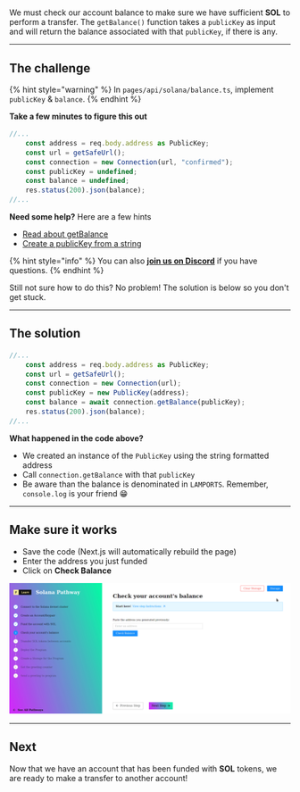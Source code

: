 # 

We must check our account balance to make sure we have sufficient **SOL** to perform a transfer. The `getBalance()` function takes a `publicKey` as input and will return the balance associated with that `publicKey`, if there is any.

----------------------------------

## The challenge

{% hint style="warning" %}
In `pages/api/solana/balance.ts`, implement `publicKey` & `balance`.
{% endhint %}

**Take a few minutes to figure this out**

```typescript
//...
    const address = req.body.address as PublicKey;
    const url = getSafeUrl();
    const connection = new Connection(url, "confirmed");
    const publicKey = undefined;
    const balance = undefined;
    res.status(200).json(balance);
//...
```

**Need some help?** Here are a few hints
* [Read about getBalance](https://solana-labs.github.io/solana-web3.js/classes/Connection.html#getbalance)
* [Create a publicKey from a string](https://solana-labs.github.io/solana-web3.js/classes/PublicKey.html#constructor)  

{% hint style="info" %}
You can also [**join us on Discord**](https://discord.gg/fszyM7K) if you have questions.
{% endhint %}

Still not sure how to do this? No problem! The solution is below so you don't get stuck.

----------------------------------

## The solution

```typescript
//...
    const address = req.body.address as PublicKey;
    const url = getSafeUrl();
    const connection = new Connection(url);
    const publicKey = new PublicKey(address);
    const balance = await connection.getBalance(publicKey);
    res.status(200).json(balance);
//...
```

**What happened in the code above?**

* We created an instance of the `PublicKey` using the string formatted address
* Call `connection.getBalance` with that `publicKey`
* Be aware than the balance is denominated in `LAMPORTS`. Remember, `console.log` is your friend 😁  

----------------------------------

## Make sure it works

* Save the code (Next.js will automatically rebuild the page)
* Enter the address you just funded
* Click on **Check Balance**

![](../../../.gitbook/assets/solana-balance-v3.gif)

----------------------------------

## Next

Now that we have an account that has been funded with **SOL** tokens, we are ready to make a transfer to another account!
